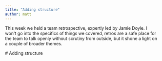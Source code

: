 ```yaml
---
title: "Adding structure"
author: matt
---
```


This week we held a team retrospective, expertly led by Jamie Doyle. I won't go into the specifics of things we covered, retros are a safe place for the team to talk openly without scrutiny from outside, but it shone a light on a couple of broader themes.



# Adding structure

